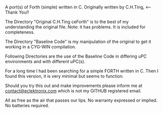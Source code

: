 A port(s) of Forth (simple) written in C.  Originally written by C.H.Ting, <-- Thank You!!

The Directory "Original C.H.Ting ceForth" is to the best of my
understanding the original file. Note: it has problems. It is included
for completeness.

The Directory "Baseline Code" is my manipulation of the original to get it working in a CYG-WIN compilation.

Following Directories are the use of the Baseline Code in differing uPC environments and with different uPC(s).

For a long time I had been searching for a simple FORTH written in C.
Then I found this version, it is very minimal but seems to function.

Should you try this out and make improvements please inform me
at contact@eclektronix.com which is not my GITHUB registered email.

All as free as the air that passes our lips.
No warranty expressed or implied.
No batteries required.
